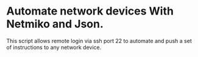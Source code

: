 # Automate network devices With Netmiko and Json.
This script allows remote login via ssh port 22 to automate and push a set of instructions to any network device.
